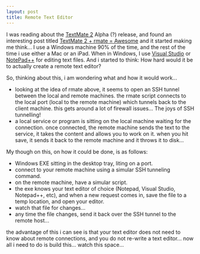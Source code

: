 ```yaml
---
layout: post
title: Remote Text Editor
---
```

I was reading about the [TextMate 2][1] Alpha (?) release, and found an interesting post titled [TextMate 2 + rmate = Awesome][2] and it started making me think... I use a Windows machine 90% of the time, and the rest of the time i use either a Mac or an iPad. When in Windows, I use [Visual Studio][4] or [NotePad++][3] for editing text files. And i started to think: How hard would it be to actually create a remote text editor?

So, thinking about this, i am wondering what and how it would work...

* looking at the idea of rmate above, it seems to open an SSH tunnel between the local and remote machines. the rmate script connects to the local port (local to the remote machine) which tunnels back to the client machine. this gets around a lot of firewall issues... The joys of SSH tunnelling!
* a local service or program is sitting on the local machine waiting for the connection. once connected, the remote machine sends the text to the service, it takes the content and allows you to work on it. when you hit save, it sends it back to the remote machine and it throws it to disk...

My though on this, on how it could be done, is as follows:

* Windows EXE sitting in the desktop tray, liting on a port. 
* connect to your remote machine using a simular SSH tunneling command.
* on the remote machine, have a simular script. 
* the exe knows your text editor of choice (Notepad, Visual Studio, Notepad++, etc), and when a new request comes in, save the file to a temp location, and open your editor. 
* watch that file for changes...
* any time the file changes, send it back over the SSH tunnel to the remote host...

the advantage of this i can see is that your text editor does not need to know about remote connections, and you do not re-write a text editor... now all i need to do is build this... watch this space...

[1]: http://news.ycombinator.com/item?id=3344881
[2]: http://erniemiller.org/2011/12/12/textmate-2-rmate-awesome/
[3]: http://notepad-plus-plus.org/
[4]: http://msdn.microsoft.com/en-gb/vstudio